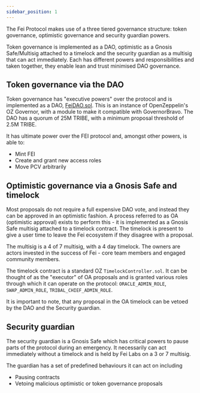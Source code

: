 ```yaml
---
sidebar_position: 1
---
```


The Fei Protocol makes use of a three tiered governance structure: token governance, optimistic governance and security guardian powers. 

Token governance is implemented as a DAO, optimistic as a Gnosis Safe/Multisig attached to a timelock and the security guardian as a multisig that can act immediately. Each has different powers and responsibilities and taken together, they enable lean and trust minimised DAO governance. 

## Token governance via the DAO
Token governance has "executive powers" over the protocol and is implemented as a DAO, [FeiDAO.sol](https://github.com/fei-protocol/fei-protocol-core/blob/develop/contracts/dao/governor/FeiDAO.sol). This is an instance of OpenZeppelin's OZ Governor, with a module to make it compatible with GovernorBravo. The DAO has a quorum of 25M TRIBE, with a minimum proposal threshold of 2.5M TRIBE. 

It has ultimate power over the FEI protocol and, amongst other powers, is able to:
- Mint FEI
- Create and grant new access roles
- Move PCV arbitrarily 

## Optimistic governance via a Gnosis Safe and timelock
Most proposals do not require a full expensive DAO vote, and instead they can be approved in an optimistic fashion. A process referred to as OA (optimistic approval) exists to perform this - it is implemented as a Gnosis Safe multisig attached to a timelock contract. The timelock is present to give a user time to leave the Fei ecosystem if they disagree with a proposal.

The multisig is a 4 of 7 multisig, with a 4 day timelock. The owners are actors invested in the success of Fei - core team members and engaged community members. 

The timelock contract is a standard OZ `TimelockController.sol`. It can be thought of as the "executor" of OA proposals and is granted various roles through which it can operate on the protocol: `ORACLE_ADMIN_ROLE`, `SWAP_ADMIN_ROLE`, `TRIBAL_CHIEF_ADMIN_ROLE`.

It is important to note, that any proposal in the OA timelock can be vetoed by the DAO and the Security guardian. 

## Security guardian
The security guardian is a Gnosis Safe which has critical powers to pause parts of the protocol during an emergency. It necessarily can act immediately without a timelock and is held by Fei Labs on a 3 or 7 multisig. 

The guardian has a set of predefined behaviours it can act on including
- Pausing contracts
- Vetoing malicious optimistic or token governance proposals


